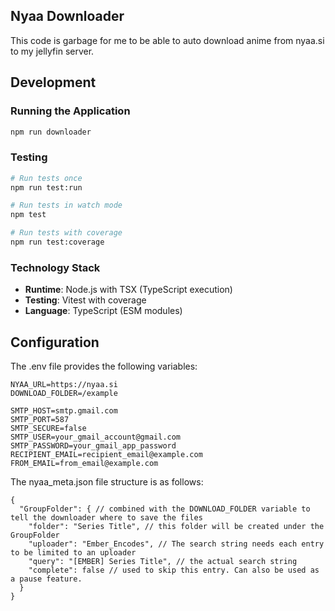 ## Nyaa Downloader
This code is garbage for me to be able to auto download anime from nyaa.si to my jellyfin server.

## Development

### Running the Application
```bash
npm run downloader
```

### Testing
```bash
# Run tests once
npm run test:run

# Run tests in watch mode
npm test

# Run tests with coverage
npm run test:coverage
```

### Technology Stack
- **Runtime**: Node.js with TSX (TypeScript execution)
- **Testing**: Vitest with coverage
- **Language**: TypeScript (ESM modules)

## Configuration

The .env file provides the following variables:
```
NYAA_URL=https://nyaa.si
DOWNLOAD_FOLDER=/example

SMTP_HOST=smtp.gmail.com
SMTP_PORT=587
SMTP_SECURE=false
SMTP_USER=your_gmail_account@gmail.com
SMTP_PASSWORD=your_gmail_app_password
RECIPIENT_EMAIL=recipient_email@example.com
FROM_EMAIL=from_email@example.com
```

The nyaa_meta.json file structure is as follows:
```
{
  "GroupFolder": { // combined with the DOWNLOAD_FOLDER variable to tell the downloader where to save the files
    "folder": "Series Title", // this folder will be created under the GroupFolder
    "uploader": "Ember_Encodes", // The search string needs each entry to be limited to an uploader
    "query": "[EMBER] Series Title", // the actual search string
    "complete": false // used to skip this entry. Can also be used as a pause feature.
  }
}
```
